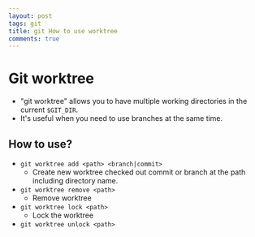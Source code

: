 ```yaml
---
layout: post
tags: git
title: git How to use worktree
comments: true
---
```


# Git worktree

* "git worktree" allows you to have multiple working directories in the current `$GIT_DIR`.
* It's useful when you need to use branches at the same time.


## How to use?

* `git worktree add <path> <branch|commit>`
  * Create new worktree checked out commit or branch at the path including directory name.
* `git worktree remove <path>`
  * Remove worktree
* `git worktree lock <path>`
  * Lock the worktree
* `git worktree unlock <path>`
